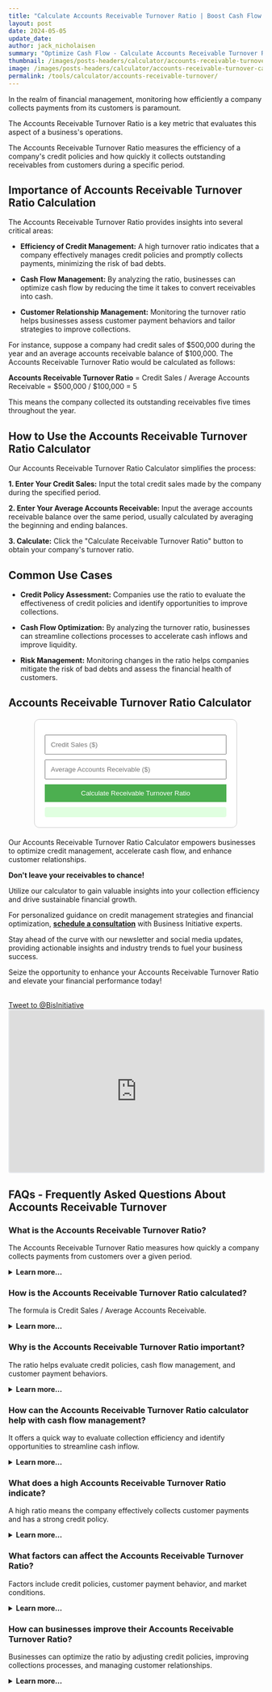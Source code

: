 ```yaml
---
title: "Calculate Accounts Receivable Turnover Ratio | Boost Cash Flow in Your Business"
layout: post
date: 2024-05-05
update_date: 
author: jack_nicholaisen
summary: "Optimize Cash Flow - Calculate Accounts Receivable Turnover Ratio effortlessly. Enhance collections, manage risk, and boost profitability!" 
thumbnail: /images/posts-headers/calculator/accounts-receivable-turnover-calculator-header.png
image: /images/posts-headers/calculator/accounts-receivable-turnover-calculator-header.png
permalink: /tools/calculator/accounts-receivable-turnover/
---
```


In the realm of financial management, monitoring how efficiently a company collects payments from its customers is paramount. 

The Accounts Receivable Turnover Ratio is a key metric that evaluates this aspect of a business's operations.

The Accounts Receivable Turnover Ratio measures the efficiency of a company's credit policies and how quickly it collects outstanding receivables from customers during a specific period.

## Importance of Accounts Receivable Turnover Ratio Calculation

The Accounts Receivable Turnover Ratio provides insights into several critical areas:

- **Efficiency of Credit Management:** A high turnover ratio indicates that a company effectively manages credit policies and promptly collects payments, minimizing the risk of bad debts.
  
- **Cash Flow Management:** By analyzing the ratio, businesses can optimize cash flow by reducing the time it takes to convert receivables into cash.
  
- **Customer Relationship Management:** Monitoring the turnover ratio helps businesses assess customer payment behaviors and tailor strategies to improve collections.

For instance, suppose a company had credit sales of $500,000 during the year and an average accounts receivable balance of $100,000. The Accounts Receivable Turnover Ratio would be calculated as follows:

<p><b>Accounts Receivable Turnover Ratio</b> = Credit Sales / Average Accounts Receivable = $500,000 / $100,000 = 5</p>

This means the company collected its outstanding receivables five times throughout the year.

## How to Use the Accounts Receivable Turnover Ratio Calculator

Our Accounts Receivable Turnover Ratio Calculator simplifies the process:

**1. Enter Your Credit Sales:** Input the total credit sales made by the company during the specified period.

**2. Enter Your Average Accounts Receivable:** Input the average accounts receivable balance over the same period, usually calculated by averaging the beginning and ending balances.

**3. Calculate:** Click the "Calculate Receivable Turnover Ratio" button to obtain your company's turnover ratio.

## Common Use Cases

- **Credit Policy Assessment:** Companies use the ratio to evaluate the effectiveness of credit policies and identify opportunities to improve collections.
  
- **Cash Flow Optimization:** By analyzing the turnover ratio, businesses can streamline collections processes to accelerate cash inflows and improve liquidity.
  
- **Risk Management:** Monitoring changes in the ratio helps companies mitigate the risk of bad debts and assess the financial health of customers.

## Accounts Receivable Turnover Ratio Calculator

<style>
    .calculator-box {
        max-width: 360px;
        margin: 20px auto;
        padding: 20px;
        border: 1px solid #ccc;
        border-radius: 10px;
        background: #fff;
    }
    input, button {
        width: 100%;
        padding: 10px;
        margin-top: 10px;
        box-sizing: border-box;
    }
    button {
        background-color: #4CAF50;
        color: white;
        border: none;
        cursor: pointer;
    }
    button:hover {
        background-color: #45a049;
    }
    #result {
        margin-top: 10px;
        padding: 10px;
        background-color: #e0ffe0;
        color: #339933;
        border-radius: 4px;
    }
</style>

<div class="calculator-box">
    <input type="number" id="creditSales" placeholder="Credit Sales ($)">
    <input type="number" id="averageReceivable" placeholder="Average Accounts Receivable ($)">
    <button onclick="calculateReceivableTurnoverRatio()">Calculate Receivable Turnover Ratio</button>
    <div id="result"></div>
</div>

<script>
    function calculateReceivableTurnoverRatio() {
        var creditSales = parseFloat(document.getElementById("creditSales").value);
        var averageReceivable = parseFloat(document.getElementById("averageReceivable").value);
        var receivableTurnoverRatio = creditSales / averageReceivable;

        if (!isNaN(receivableTurnoverRatio)) {
            document.getElementById("result").innerHTML = "Accounts Receivable Turnover Ratio: " + receivableTurnoverRatio.toFixed(2);
        } else {
            document.getElementById("result").innerHTML = "Please enter valid numbers for Credit Sales and Average Accounts Receivable.";
        }
    }
</script>

Our Accounts Receivable Turnover Ratio Calculator empowers businesses to optimize credit management, accelerate cash flow, and enhance customer relationships.

**Don't leave your receivables to chance!** 

Utilize our calculator to gain valuable insights into your collection efficiency and drive sustainable financial growth.

For personalized guidance on credit management strategies and financial optimization, **<a href="https://calendly.com/businessinitiative/30-minute-consultation-call" target="_blank">schedule a consultation</a>** with Business Initiative experts.

Stay ahead of the curve with our newsletter and social media updates, providing actionable insights and industry trends to fuel your business success.

Seize the opportunity to enhance your Accounts Receivable Turnover Ratio and elevate your financial performance today!

<br>
<a href="https://twitter.com/intent/tweet?screen_name=BisInitiative&ref_src=twsrc%5Etfw" class="twitter-mention-button" data-size="large" data-show-count="false">Tweet to @BisInitiative</a><script async src="https://platform.twitter.com/widgets.js" charset="utf-8"></script>
<br>

<iframe src="https://embeds.beehiiv.com/e19ce286-1d77-44e9-b09f-22d4f7c6f0bf" data-test-id="beehiiv-embed" width="100%" height="320" frameborder="0" scrolling="no" style="border-radius: 4px; border: 2px solid #e5e7eb; margin: 0; background-color: transparent;"></iframe>
<br>

## FAQs - Frequently Asked Questions About Accounts Receivable Turnover

<h3>What is the Accounts Receivable Turnover Ratio?</h3>
<p>The Accounts Receivable Turnover Ratio measures how quickly a company collects payments from customers over a given period.</p>
<details>
<summary><b>Learn more…</b></summary>
<br>
<p>The Accounts Receivable Turnover Ratio evaluates a company's efficiency in collecting outstanding credit sales from customers.</p>
<p>It shows how often a company converts its accounts receivable into cash within a specific timeframe.</p>
<p>A higher ratio indicates effective credit management, while a lower ratio could signal collection issues or poor customer payment behaviors.</p>
</details>

<h3>How is the Accounts Receivable Turnover Ratio calculated?</h3>
<p>The formula is Credit Sales / Average Accounts Receivable.</p>
<details>
<summary><b>Learn more…</b></summary>
<br>
<p>To calculate the ratio, divide the total credit sales by the average accounts receivable balance over a given period.</p>
<p>Average accounts receivable is usually found by averaging the beginning and ending balances during the same period.</p>
<p>This calculation provides insight into how frequently a company collects and converts credit sales into cash.</p>
</details>

<h3>Why is the Accounts Receivable Turnover Ratio important?</h3>
<p>The ratio helps evaluate credit policies, cash flow management, and customer payment behaviors.</p>
<details>
<summary><b>Learn more…</b></summary>
<br>
<p>A high turnover ratio indicates strong credit management, reducing the risk of bad debts and improving cash flow.</p>
<p>It allows businesses to assess how quickly their receivables turn into cash, informing strategies to optimize collections.</p>
<p>Monitoring this ratio also reveals customer payment patterns, guiding adjustments to credit policies and risk management.</p>
</details>

<h3>How can the Accounts Receivable Turnover Ratio calculator help with cash flow management?</h3>
<p>It offers a quick way to evaluate collection efficiency and identify opportunities to streamline cash inflow.</p>
<details>
<summary><b>Learn more…</b></summary>
<br>
<p>The calculator simplifies the ratio calculation, providing a fast assessment of how efficiently a company collects customer payments.</p>
<p>This information can highlight trends in customer payment behaviors, helping businesses streamline collections and accelerate cash flow.</p>
<p>It guides strategies for improving receivables management and reducing the time it takes to convert credit sales into cash.</p>
</details>

<h3>What does a high Accounts Receivable Turnover Ratio indicate?</h3>
<p>A high ratio means the company effectively collects customer payments and has a strong credit policy.</p>
<details>
<summary><b>Learn more…</b></summary>
<br>
<p>A high turnover ratio indicates that customers promptly pay their credit sales balances, minimizing the risk of bad debts.</p>
<p>It often reflects an efficient credit management process that collects payments quickly, improving cash flow.</p>
<p>This also suggests that the company maintains good relationships with customers and manages credit policies effectively.</p>
</details>

<h3>What factors can affect the Accounts Receivable Turnover Ratio?</h3>
<p>Factors include credit policies, customer payment behavior, and market conditions.</p>
<details>
<summary><b>Learn more…</b></summary>
<br>
<p>Credit policies influence how easily customers can access credit and the terms under which payments are collected.</p>
<p>Customer payment behavior, such as late payments or defaults, directly affects the ratio's accuracy and trends.</p>
<p>Market conditions and seasonal fluctuations can impact credit sales and customers' ability to pay within agreed terms.</p>
</details>

<h3>How can businesses improve their Accounts Receivable Turnover Ratio?</h3>
<p>Businesses can optimize the ratio by adjusting credit policies, improving collections processes, and managing customer relationships.</p>
<details>
<summary><b>Learn more…</b></summary>
<br>
<p>Review credit policies to ensure they are balanced between providing flexible terms and minimizing the risk of late payments.</p>
<p>Streamline collections processes by offering incentives for early payments and following up promptly on overdue accounts.</p>
<p>Maintain strong customer relationships by regularly communicating payment expectations and supporting customers with flexible options if needed.</p>
</details>

